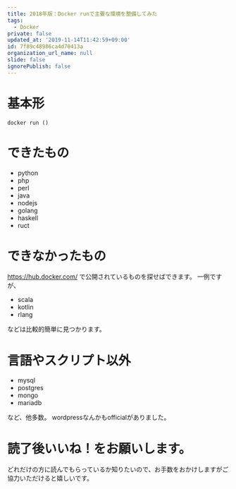 ```yaml
---
title: 2018年版：Docker runで主要な環境を整備してみた
tags:
  - Docker
private: false
updated_at: '2019-11-14T11:42:59+09:00'
id: 7f89c48986ca4d70413a
organization_url_name: null
slide: false
ignorePublish: false
---
```

# 基本形
```
docker run ()
```

# できたもの
- python
- php
- perl
- java
- nodejs
- golang
- haskell
- ruct

# できなかったもの
https://hub.docker.com/ で公開されているものを探せばできます。
一例ですが、

- scala
- kotlin
- rlang

などは比較的簡単に見つかります。

# 言語やスクリプト以外
- mysql
- postgres
- mongo
- mariadb

など、他多数。
wordpressなんかもofficialがありました。

# 読了後いいね！をお願いします。
どれだけの方に読んでもらっているか知りたいので、お手数をおかけしますがご協力いただけると嬉しいです。
